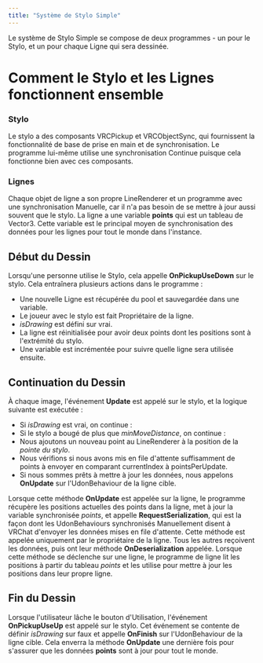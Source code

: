```yaml
---
title: "Système de Stylo Simple"
---
```

Le système de Stylo Simple se compose de deux programmes - un pour le Stylo, et un pour chaque Ligne qui sera dessinée.

# Comment le Stylo et les Lignes fonctionnent ensemble

### Stylo
Le stylo a des composants VRCPickup et VRCObjectSync, qui fournissent la fonctionnalité de base de prise en main et de synchronisation. Le programme lui-même utilise une synchronisation Continue puisque cela fonctionne bien avec ces composants.

### Lignes
Chaque objet de ligne a son propre LineRenderer et un programme avec une synchronisation Manuelle, car il n'a pas besoin de se mettre à jour aussi souvent que le stylo. La ligne a une variable **points** qui est un tableau de Vector3. Cette variable est le principal moyen de synchronisation des données pour les lignes pour tout le monde dans l'instance.

## Début du Dessin
Lorsqu'une personne utilise le Stylo, cela appelle **OnPickupUseDown** sur le stylo. Cela entraînera plusieurs actions dans le programme :
* Une nouvelle Ligne est récupérée du pool et sauvegardée dans une variable.
* Le joueur avec le stylo est fait Propriétaire de la ligne.
* *isDrawing* est défini sur vrai.
* La ligne est réinitialisée pour avoir deux points dont les positions sont à l'extrémité du stylo.
* Une variable est incrémentée pour suivre quelle ligne sera utilisée ensuite.

## Continuation du Dessin
À chaque image, l'événement **Update** est appelé sur le stylo, et la logique suivante est exécutée :
* Si *isDrawing* est vrai, on continue :
* Si le stylo a bougé de plus que *minMoveDistance*, on continue :
* Nous ajoutons un nouveau point au LineRenderer à la position de la *pointe du stylo*.
* Nous vérifions si nous avons mis en file d'attente suffisamment de points à envoyer en comparant currentIndex à pointsPerUpdate.
* Si nous sommes prêts à mettre à jour les données, nous appelons **OnUpdate** sur l'UdonBehaviour de la ligne cible.

Lorsque cette méthode **OnUpdate** est appelée sur la ligne, le programme récupère les positions actuelles des points dans la ligne, met à jour la variable synchronisée *points*, et appelle **RequestSerialization**, qui est la façon dont les UdonBehaviours synchronisés Manuellement disent à VRChat d'envoyer les données mises en file d'attente. Cette méthode est appelée uniquement par le propriétaire de la ligne. Tous les autres reçoivent les données, puis ont leur méthode **OnDeserialization** appelée. Lorsque cette méthode se déclenche sur une ligne, le programme de ligne lit les positions à partir du tableau *points* et les utilise pour mettre à jour les positions dans leur propre ligne.

## Fin du Dessin
Lorsque l'utilisateur lâche le bouton d'Utilisation, l'événement **OnPickupUseUp** est appelé sur le stylo. Cet événement se contente de définir *isDrawing* sur faux et appelle **OnFinish** sur l'UdonBehaviour de la ligne cible. Cela enverra la méthode **OnUpdate** une dernière fois pour s'assurer que les données **points** sont à jour pour tout le monde.